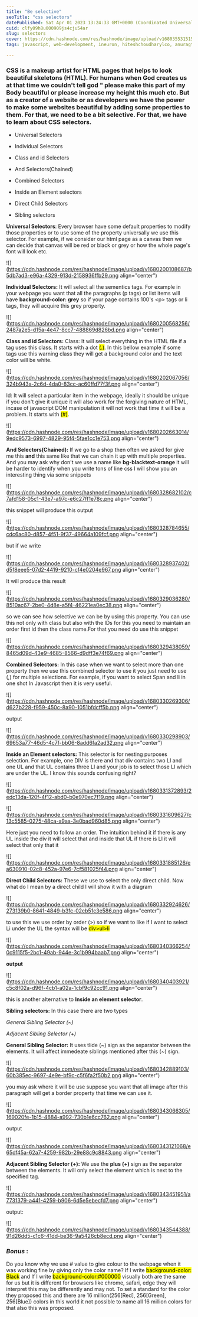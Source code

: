 ```yaml
---
title: "Be selective"
seoTitle: "css selectors"
datePublished: Sat Apr 01 2023 13:24:33 GMT+0000 (Coordinated Universal Time)
cuid: clfy09h8u000909js4cju54ar
slug: selectors
cover: https://cdn.hashnode.com/res/hashnode/image/upload/v1680355315151/a58b997b-571a-4b43-8ccd-1229b86f164b.jpeg
tags: javascript, web-development, ineuron, hiteshchoudharylco, anuragtiwarime

---
```


### CSS is a makeup artist for HTML pages that helps to look beautiful skeletons (HTML). For humans when God creates us at that time we couldn't tell god " please make this part of my Body beautiful or please increase my height this much etc. But as a creator of a website or as developers we have the power to make some websites beautiful by adding some properties to them. For that, we need to be a bit selective. For that, we have to learn about CSS selectors.

* Universal Selectors
    
* Individual Selectors
    
* Class and id Selectors
    
* And Selectors(Chained)
    
* Combined Selectors
    
* Inside an Element selectors
    
* Direct Child Selectors
    
* Sibling selectors
    

**Universal Selectors**: Every browser have some default properties to modify those properties or to use some of the property universally we use this selector. For example, if we consider our html page as a canvas then we can decide that canvas will be red or black or grey or how the whole page's font will look etc.

![](https://cdn.hashnode.com/res/hashnode/image/upload/v1680200108687/b5db7ad3-e96a-4329-913d-2158936ffb29.png align="center")

**Individual Selectors:** It will select all the sementics tags. For example in your webpage you want that all the paragraphs (p tags) or list items will have **background-color: grey** so if your page contains 100's &lt;p&gt; tags or li tags, they will acquire this grey property.

![](https://cdn.hashnode.com/res/hashnode/image/upload/v1680200568256/2487a2e5-d15a-4e47-8cc7-488869d826bd.png align="center")

**Class and id Selectors:** Class: It will select everything in the HTML file if a tag uses this class. It starts with a dot <mark>(.)</mark>. In this bellow example if some tags use this warning class they will get a background color and the text color will be white.

![](https://cdn.hashnode.com/res/hashnode/image/upload/v1680202067056/324b943a-2c6d-4da0-83cc-ac60ffd77f3f.png align="center")

Id: It will select a particular item in the webpage, ideally it should be unique if you don't give it unique it will also work for the forgiving nature of HTML, incase of javascript DOM manipulation it will not work that time it will be a problem. It starts with <mark>(#)</mark>.

![](https://cdn.hashnode.com/res/hashnode/image/upload/v1680202663014/9edc9573-6997-4829-95f4-5fae1cc1e753.png align="center")

**And Selectors(Chained):** If we go to a shop then often we asked for give me this **and** this same like that we can chain it up with multiple properties. And you may ask why don't we use a name like **bg-blacktext-orange** it will be harder to identify when you write tons of line css I will show you an interesting thing via some snippets

![](https://cdn.hashnode.com/res/hashnode/image/upload/v1680328682102/c7afd158-05c1-43e7-a97c-e6c27ff1e78c.png align="center")

this snippet will produce this output

![](https://cdn.hashnode.com/res/hashnode/image/upload/v1680328784655/cdc6ac80-d857-4f51-9f37-49664a109fcf.png align="center")

but if we write

![](https://cdn.hashnode.com/res/hashnode/image/upload/v1680328937402/d5f8eee5-07d2-4419-9210-cf4e0204e967.png align="center")

It will produce this result

![](https://cdn.hashnode.com/res/hashnode/image/upload/v1680329036280/8510ac67-2be0-4d8e-a5f4-46221ea0ec38.png align="center")

so we can see how selective we can be by using this property. You can use this not only with class but also with the IDs for this you need to maintain an order first id then the class name.For that you need do use this snippet

![](https://cdn.hashnode.com/res/hashnode/image/upload/v1680329438059/8465d09d-43e9-4685-8566-d9dff3e74f69.png align="center")

**Combined Selectors:** In this case when we want to select more than one property then we use this combined selector to use it you just need to use (,) for multiple selections. For example, if you want to select Span and li in one shot In Javascript then it is very useful.

![](https://cdn.hashnode.com/res/hashnode/image/upload/v1680330269306/d627b228-f959-450c-8a90-1051bfdcff5b.png align="center")

output

![](https://cdn.hashnode.com/res/hashnode/image/upload/v1680330298903/69653a77-46d5-4c7f-bb06-8add6fa2ad32.png align="center")

**Inside an Element selectors:** This selector is for nesting purposes selection. For example, one DIV is there and that div contains two LI and one UL and that UL contains three LI and your job is to select those LI which are under the UL. I know this sounds confusing right?

![](https://cdn.hashnode.com/res/hashnode/image/upload/v1680331372893/2edc13da-120f-4f12-abd0-b0e970ec7f19.png align="center")

![](https://cdn.hashnode.com/res/hashnode/image/upload/v1680331609627/c13c5585-0275-48ca-a9aa-3e0bad960d85.png align="center")

Here just you need to follow an order. The intuition behind it if there is any UL inside the div it will select that and inside that UL if there is LI it will select that only that it

![](https://cdn.hashnode.com/res/hashnode/image/upload/v1680331885126/ea630910-02c8-452a-97e6-7cf581025f44.png align="center")

**Direct Child Selectors:** These we use to select the only direct child. Now what do I mean by a direct child I will show it with a diagram

![](https://cdn.hashnode.com/res/hashnode/image/upload/v1680332924626/273139b0-8641-4849-b3fc-02cb51c3e586.png align="center")

to use this we use order by order (&gt;) so if we want to like if I want to select Li under the UL the syntax will be <mark>div&gt;ul&gt;li</mark>

![](https://cdn.hashnode.com/res/hashnode/image/upload/v1680340366254/0c9115f5-2bc1-49ab-944e-3c1b994baab7.png align="center")

**output**

![](https://cdn.hashnode.com/res/hashnode/image/upload/v1680340403921/c5c8f02a-d96f-4cb1-a02a-1cbf9c92cc91.png align="center")

this is another alternative to **Inside an element selector**.

**Sibling selectors:** In this case there are two types

*General Sibling Selector (~)*

*Adjacent Sibling Selector (+)*

**General Sibling Selector:** It uses tlide (~) sign as the separator between the elements. It will affect immedeate siblings mentioned after this (~) sign.

![](https://cdn.hashnode.com/res/hashnode/image/upload/v1680342889103/60b385ec-9697-4e9e-bf9c-c5f6fa2f50b2.png align="center")

you may ask where it will be use suppose you want that all image after this paragraph will get a border property that time we can use it.

![](https://cdn.hashnode.com/res/hashnode/image/upload/v1680343066305/169020fe-1b15-4884-a992-730b1e6cc762.png align="center")

output

![](https://cdn.hashnode.com/res/hashnode/image/upload/v1680343121068/e65df45a-62a7-4259-982b-29e88c9c8843.png align="center")

**Adjacent Sibling Selector (+):** We use the **plus (+)** sign as the separator between the elements. It will only select the element which is next to the specified tag.

![](https://cdn.hashnode.com/res/hashnode/image/upload/v1680343451951/a7731379-a441-4259-b906-6d5e5ebecfd7.png align="center")

output:

![](https://cdn.hashnode.com/res/hashnode/image/upload/v1680343544388/91d26dd5-c1c6-41dd-be36-9a5426cb8ecd.png align="center")

### ***Bonus*** :

Do you know why we use # value to give colour to the webpage when it was working fine by giving only the color name? If I write <mark>background-color: Black</mark> and If I write <mark>background-color:#000000</mark> visually both are the same for us but it is different for browsers like chrome, safari, edge they will interpret this may be differently and may not. To set a standard for the color they proposed this and there are 16 million(256\[Red\], 256\[Green\], 256\[Blue\]) colors in this world it not possible to name all 16 million colors for that also this was proposed.